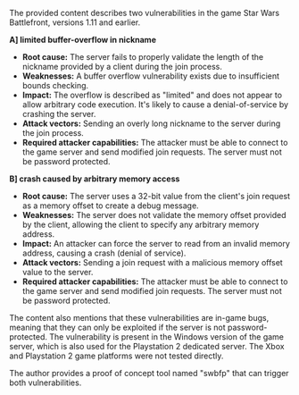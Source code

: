 The provided content describes two vulnerabilities in the game Star Wars Battlefront, versions 1.11 and earlier.

**A] limited buffer-overflow in nickname**

*   **Root cause:** The server fails to properly validate the length of the nickname provided by a client during the join process.
*   **Weaknesses:** A buffer overflow vulnerability exists due to insufficient bounds checking.
*   **Impact:**  The overflow is described as "limited" and does not appear to allow arbitrary code execution. It's likely to cause a denial-of-service by crashing the server.
*   **Attack vectors:** Sending an overly long nickname to the server during the join process.
*   **Required attacker capabilities:** The attacker must be able to connect to the game server and send modified join requests. The server must not be password protected.

**B] crash caused by arbitrary memory access**

*   **Root cause:** The server uses a 32-bit value from the client's join request as a memory offset to create a debug message.
*   **Weaknesses:** The server does not validate the memory offset provided by the client, allowing the client to specify any arbitrary memory address.
*   **Impact:** An attacker can force the server to read from an invalid memory address, causing a crash (denial of service).
*   **Attack vectors:**  Sending a join request with a malicious memory offset value to the server.
*   **Required attacker capabilities:** The attacker must be able to connect to the game server and send modified join requests. The server must not be password protected.

The content also mentions that these vulnerabilities are in-game bugs, meaning that they can only be exploited if the server is not password-protected. The vulnerability is present in the Windows version of the game server, which is also used for the Playstation 2 dedicated server. The Xbox and Playstation 2 game platforms were not tested directly.

The author provides a proof of concept tool named "swbfp" that can trigger both vulnerabilities.